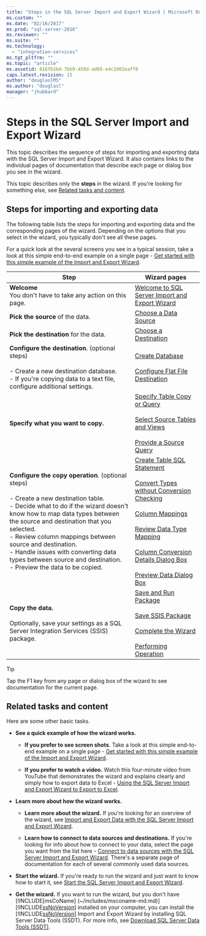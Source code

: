 ```yaml
---
title: "Steps in the SQL Server Import and Export Wizard | Microsoft Docs"
ms.custom: ""
ms.date: "02/16/2017"
ms.prod: "sql-server-2016"
ms.reviewer: ""
ms.suite: ""
ms.technology: 
  - "integration-services"
ms.tgt_pltfrm: ""
ms.topic: "article"
ms.assetid: 816fb1bd-7bb9-450d-ad65-e4c2d02eaff8
caps.latest.revision: 15
author: "douglaslMS"
ms.author: "douglasl"
manager: "jhubbard"
---
```

# Steps in the SQL Server Import and Export Wizard
This topic describes the sequence of steps for importing and exporting data with the SQL Server Import and Export Wizard. It also contains links to the individual pages of documentation that describe each page or dialog box you see in the wizard.

This topic describes only the **steps** in the wizard. If you're looking for something else, see [Related tasks and content](#related).

## Steps for importing and exporting data  
 The following table lists the steps for importing and exporting data and the corresponding pages of the wizard. Depending on the options that you select in the wizard, you typically don't see all these pages.  

For a quick look at the several screens you see in a typical session, take a look at this simple end-to-end example on a single page - [Get started with this simple example of the Import and Export Wizard](../../integration-services/import-export-data/get-started-with-this-simple-example-of-the-import-and-export-wizard.md).

|Step|Wizard pages|  
|----------|------------------|  
|**Welcome**<br />You don't have to take any action on this page.|[Welcome to SQL Server Import and Export Wizard](../../integration-services/import-export-data/welcome-to-sql-server-import-and-export-wizard.md)|  
|**Pick the source** of the data.|[Choose a Data Source](../../integration-services/import-export-data/choose-a-data-source-sql-server-import-and-export-wizard.md)|  
|**Pick the destination** for the data.|[Choose a Destination](../../integration-services/import-export-data/choose-a-destination-sql-server-import-and-export-wizard.md)|  
|**Configure the destination**. (optional steps)<br /><br /> -   Create a new destination database.<br />-   If you're copying data to a text file, configure additional settings.|[Create Database](../../integration-services/import-export-data/create-database-sql-server-import-and-export-wizard.md)<br /><br />[Configure Flat File Destination](../../integration-services/import-export-data/configure-flat-file-destination-sql-server-import-and-export-wizard.md)|  
|**Specify what you want to copy.**|[Specify Table Copy or Query](../../integration-services/import-export-data/specify-table-copy-or-query-sql-server-import-and-export-wizard.md)<br /><br />[Select Source Tables and Views](../../integration-services/import-export-data/select-source-tables-and-views-sql-server-import-and-export-wizard.md)<br /><br />[Provide a Source Query](../../integration-services/import-export-data/provide-a-source-query-sql-server-import-and-export-wizard.md)|  
|**Configure the copy operation**. (optional steps)<br /><br /> -   Create a new destination table.<br />-   Decide what to do if the wizard doesn't know how to map data types between the source and destination that you selected.<br />-   Review column mappings between source and destination.<br />-   Handle issues with converting data types between source and destination.<br />-   Preview the data to be copied.|[Create Table SQL Statement](../../integration-services/import-export-data/create-table-sql-statement-sql-server-import-and-export-wizard.md)<br /><br />[Convert Types without Conversion Checking](../../integration-services/import-export-data/convert-types-without-conversion-checking-sql-server-import-and-export-wizard.md)<br /><br />[Column Mappings](../../integration-services/import-export-data/column-mappings-sql-server-import-and-export-wizard.md)<br /><br />[Review Data Type Mapping](../../integration-services/import-export-data/review-data-type-mapping-sql-server-import-and-export-wizard.md)<br /><br />[Column Conversion Details Dialog Box](../../integration-services/import-export-data/column-conversion-details-dialog-box-sql-server-import-and-export-wizard.md)<br /><br />[Preview Data Dialog Box](../../integration-services/import-export-data/preview-data-dialog-box-sql-server-import-and-export-wizard.md)|  
|**Copy the data.**<br /><br /> Optionally, save your settings as a SQL Server Integration Services (SSIS) package.|[Save and Run Package](../../integration-services/import-export-data/save-and-run-package-sql-server-import-and-export-wizard.md)<br /><br />[Save SSIS Package](../../integration-services/import-export-data/save-ssis-package-sql-server-import-and-export-wizard.md)<br /><br />[Complete the Wizard](../../integration-services/import-export-data/complete-the-wizard-sql-server-import-and-export-wizard.md)<br /><br />[Performing Operation](../../integration-services/import-export-data/performing-operation-sql-server-import-and-export-wizard.md)|  

> [!TIP]
> Tap the F1 key from any page or dialog box of the wizard to see documentation for the current page.

## <a name="related"></a> Related tasks and content  
Here are some other basic tasks.
-   **See a quick example of how the wizard works.**

    -   **If you prefer to see screen shots.** Take a look at this simple end-to-end example on a single page - [Get started with this simple example of the Import and Export Wizard](../../integration-services/import-export-data/get-started-with-this-simple-example-of-the-import-and-export-wizard.md).

    -   **If you prefer to watch a video.** Watch this four-minute video from YouTube that demonstrates the wizard and explains clearly and simply how to export data to Excel - [Using the SQL Server Import and Export Wizard to Export to Excel](https://go.microsoft.com/fwlink/?linkid=829049).

-   **Learn more about how the wizard works.**

    -   **Learn more about the wizard.** If you're looking for an overview of the wizard, see [Import and Export Data with the SQL Server Import and Export Wizard](../../integration-services/import-export-data/import-and-export-data-with-the-sql-server-import-and-export-wizard.md).

    -   **Learn how to connect to data sources and destinations.** If you're looking for info about how to connect to your data, select the page you want from the list here - [Connect to data sources with the SQL Server Import and Export Wizard](../../integration-services/import-export-data/connect-to-data-sources-with-the-sql-server-import-and-export-wizard.md). There's a separate page of documentation for each of several commonly used data sources. 

-   **Start the wizard.** If you're ready to run the wizard and just want to know how to start it, see [Start the SQL Server Import and Export Wizard](../../integration-services/import-export-data/start-the-sql-server-import-and-export-wizard.md).

-   **Get the wizard.** If you want to run the wizard, but you don't have [!INCLUDE[msCoName] (~/includes/msconame-md.md)] [!INCLUDE[ssNoVersion](../../includes/ssnoversion-md.md)] installed on your computer, you can install the [!INCLUDE[ssNoVersion](../../includes/ssnoversion-md.md)] Import and Export Wizard  by installing SQL Server Data Tools (SSDT). For more info, see [Download SQL Server Data Tools (SSDT)](https://msdn.microsoft.com/library/mt204009.aspx).


